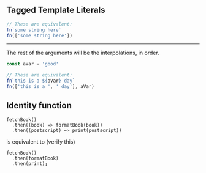 
## Tagged Template Literals
```js
// These are equivalent:
fn`some string here`
fn(['some string here'])
```
- - -
The rest of the arguments will be the interpolations, in order.
```js
const aVar = 'good'

// These are equivalent:
fn`this is a ${aVar} day`
fn(['this is a ', ' day'], aVar)
```

## Identity function
```
fetchBook()
  .then((book) => formatBook(book))
  .then((postscript) => print(postscript))
```
is equivalent to (verify this)
```
fetchBook()
  .then(formatBook)
  .then(print);
```
